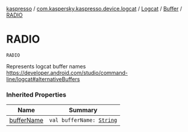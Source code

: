 [kaspresso](../../../index.md) / [com.kaspersky.kaspresso.device.logcat](../../index.md) / [Logcat](../index.md) / [Buffer](index.md) / [RADIO](./-r-a-d-i-o.md)

# RADIO

`RADIO`

Represents logcat buffer names
https://developer.android.com/studio/command-line/logcat#alternativeBuffers

### Inherited Properties

| Name | Summary |
|---|---|
| [bufferName](buffer-name.md) | `val bufferName: `[`String`](https://kotlinlang.org/api/latest/jvm/stdlib/kotlin/-string/index.html) |
